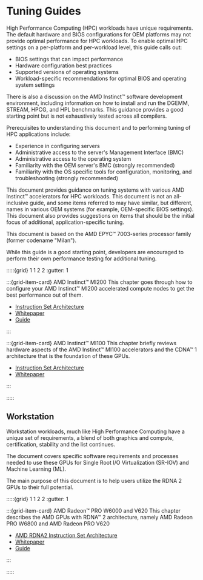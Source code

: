 # Tuning Guides

High Performance Computing (HPC) workloads have unique requirements. The default
hardware and BIOS configurations for OEM platforms may not provide optimal
performance for HPC workloads. To enable optimal HPC settings on a per-platform
and per-workload level, this guide calls out:

- BIOS settings that can impact performance
- Hardware configuration best practices
- Supported versions of operating systems
- Workload-specific recommendations for optimal BIOS and operating system
  settings

There is also a discussion on the AMD Instinct™ software development
environment, including information on how to install and run the DGEMM, STREAM,
HPCG, and HPL benchmarks. This guidance provides a good starting point but is
not exhaustively tested across all compilers.

Prerequisites to understanding this document and to performing tuning of HPC
applications include:

- Experience in configuring servers
- Administrative access to the server's Management Interface (BMC)
- Administrative access to the operating system
- Familiarity with the OEM server's BMC (strongly recommended)
- Familiarity with the OS specific tools for configuration, monitoring, and
  troubleshooting (strongly recommended)

This document provides guidance on tuning systems with various AMD Instinct™
accelerators for HPC workloads. This document is not an all-inclusive guide, and
some items referred to may have similar, but different, names in various OEM
systems (for example, OEM-specific BIOS settings). This document also provides
suggestions on items that should be the initial focus of additional,
application-specific tuning.

This document is based on the AMD EPYC™ 7003-series processor family (former
codename "Milan").

While this guide is a good starting point, developers are encouraged to perform
their own performance testing for additional tuning.

:::::{grid} 1 1 2 2
:gutter: 1

:::{grid-item-card} AMD Instinct™ MI200
This chapter goes through how to configure your AMD Instinct™ MI200 accelerated
compute nodes to get the best performance out of them.

- [Instruction Set Architecture](https://www.amd.com/system/files/TechDocs/instinct-mi200-cdna2-instruction-set-architecture.pdf)
- [Whitepaper](https://www.amd.com/system/files/documents/amd-cdna2-white-paper.pdf)
- [Guide](./gpu_arch/mi250.md)

:::

:::{grid-item-card} AMD Instinct™ MI100
This chapter briefly reviews hardware aspects of the AMD Instinct™ MI100
accelerators and the CDNA™ 1 architecture that is the foundation of these GPUs.

- [Instruction Set Architecture](https://www.amd.com/system/files/TechDocs/instinct-mi100-cdna1-shader-instruction-set-architecture%C2%A0.pdf)
- [Whitepaper](https://www.amd.com/system/files/documents/amd-cdna-whitepaper.pdf)

:::

:::::

## Workstation

Workstation workloads, much like High Performance Computing have a unique set of
requirements, a blend of both graphics and compute, certification, stability and
the list continues.

The document covers specific software requirements and processes needed to use
these GPUs for Single Root I/O Virtualization (SR-IOV) and Machine Learning
(ML).

The main purpose of this document is to help users utilize the RDNA 2 GPUs to
their full potential.

:::::{grid} 1 1 2 2
:gutter: 1

:::{grid-item-card} AMD Radeon™ PRO W6000 and V620
This chapter describes the AMD GPUs with RDNA™ 2 architecture, namely AMD Radeon
PRO W6800 and AMD Radeon PRO V620

- [AMD RDNA2 Instruction Set Architecture](https://www.amd.com/system/files/TechDocs/rdna2-shader-instruction-set-architecture.pdf)
- [Whitepaper](https://www.amd.com/system/files/documents/rdna2-explained-radeon-pro-W6000.pdf)
- [Guide](./w6000_v620.md)

:::

:::::
